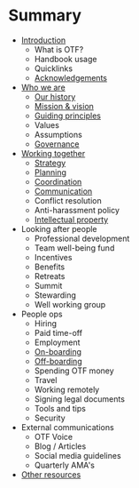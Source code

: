 # Summary

* [Introduction](README.md)
  * What is OTF?
  * Handbook usage
  * Quicklinks
  * [Acknowledgements](acknowledgements.md)
* [Who we are](chapter1.md)
  * [Our history](our-history.md)
  * [Mission & vision](mission-and-vision.md)
  * [Guiding principles](guiding-principles.md)
  * Values
  * Assumptions
  * [Governance](governance.md)
* [Working together](working-together.md)
  * [Strategy](working-together/strategy.md)
  * [Planning](working-together/planning.md)
  * [Coordination](working-together/coordination.md)
  * [Communication](working-together/communication.md)
  * Conflict resolution
  * Anti-harassment policy
  * [Intellectual property](intellectual-property.md)
* Looking after people
  * Professional development
  * Team well-being fund
  * Incentives
  * Benefits
  * Retreats
  * Summit
  * Stewarding
  * Well working group
* People ops
  * Hiring
  * Paid time-off
  * Employment
  * [On-boarding](working-together/onboarding.md)
  * [Off-boarding](working-together/offboarding.md)
  * Spending OTF money
  * Travel
  * Working remotely
  * Signing legal documents
  * Tools and tips
  * Security
* External communications
  * OTF Voice
  * Blog / Articles
  * Social media guidelines
  * Quarterly AMA's
* [Other resources](other-guides.md)



